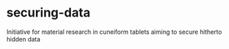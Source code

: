 # securing-data
Initiative for material research in cuneiform tablets aiming to secure hitherto hidden data
